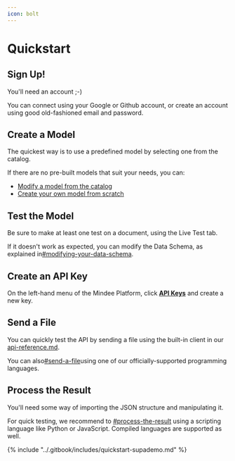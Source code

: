 ```yaml
---
icon: bolt
---
```


# Quickstart

## Sign Up!

You'll need an account ;-)

You can connect using your Google or Github account, or create an account using good old-fashioned email and password.

## Create a Model

The quickest way is to use a predefined model by selecting one from the catalog.

If there are no pre-built models that suit your needs, you can:

* [Modify a model from the catalog](defining-a-model.md#from-an-existing-model)
* [Create your own model from scratch](defining-a-model.md#from-scratch)

## Test the Model

Be sure to make at least one test on a document, using the Live Test tab.

If it doesn't work as expected, you can modify the Data Schema, as explained in[#modifying-your-data-schema](../features/models/#modifying-your-data-schema "mention").

## Create an API Key

On the left-hand menu of the Mindee Platform, click [**API Keys**](https://app.mindee.com/api-keys) and create a new key.

## Send a File

You can quickly test the API by sending a file using the built-in client in our [api-reference.md](../integrations/api-reference.md "mention").

You can also[#send-a-file](quickstart.md#send-a-file "mention")using one of our officially-supported programming languages.

## Process the Result

You'll need some way of importing the JSON structure and manipulating it.

For quick testing, we recommend to [#process-the-result](quickstart.md#process-the-result "mention") using a scripting language like Python or JavaScript. Compiled languages are supported as well.



{% include "../.gitbook/includes/quickstart-supademo.md" %}
